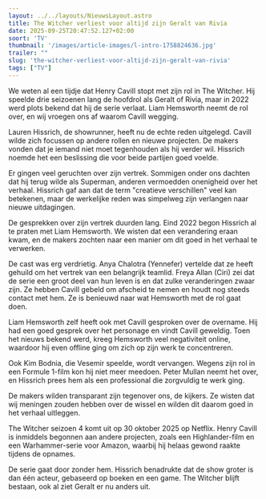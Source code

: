```yaml
---
layout: ../../layouts/NieuwsLayout.astro
title: The Witcher verliest voor altijd zijn Geralt van Rivia
date: 2025-09-25T20:47:52.127+02:00
soort: 'TV'
thumbnail: '/images/article-images/l-intro-1758824636.jpg'
trailer: ""
slug: 'the-witcher-verliest-voor-altijd-zijn-geralt-van-rivia'
tags: ["TV"]
---
```


We weten al een tijdje dat Henry Cavill stopt met zijn rol in The Witcher. Hij
speelde drie seizoenen lang de hoofdrol als Geralt of Rivia, maar in 2022 werd
plots bekend dat hij de serie verlaat. Liam Hemsworth neemt de rol over, en wij
vroegen ons af waarom Cavill wegging.

Lauren Hissrich, de showrunner, heeft nu de echte reden uitgelegd. Cavill wilde
zich focussen op andere rollen en nieuwe projecten. De makers vonden dat je
iemand niet moet tegenhouden als hij verder wil. Hissrich noemde het een
beslissing die voor beide partijen goed voelde.

Er gingen veel geruchten over zijn vertrek. Sommigen onder ons dachten dat hij
terug wilde als Superman, anderen vermoedden onenigheid over het verhaal.
Hissrich gaf aan dat de term "creatieve verschillen" veel kan betekenen, maar de
werkelijke reden was simpelweg zijn verlangen naar nieuwe uitdagingen.

De gesprekken over zijn vertrek duurden lang. Eind 2022 begon Hissrich al te
praten met Liam Hemsworth. We wisten dat een verandering eraan kwam, en de
makers zochten naar een manier om dit goed in het verhaal te verwerken.

De cast was erg verdrietig. Anya Chalotra (Yennefer) vertelde dat ze heeft
gehuild om het vertrek van een belangrijk teamlid. Freya Allan (Ciri) zei dat de
serie een groot deel van hun leven is en dat zulke veranderingen zwaar zijn. Ze
hebben Cavill gebeld om afscheid te nemen en houdt nog steeds contact met hem.
Ze is benieuwd naar wat Hemsworth met de rol gaat doen.

Liam Hemsworth zelf heeft ook met Cavill gesproken over de overname. Hij had een
goed gesprek over het personage en vindt Cavill geweldig. Toen het nieuws bekend
werd, kreeg Hemsworth veel negativiteit online, waardoor hij even offline ging
om zich op zijn werk te concentreren.

Ook Kim Bodnia, die Vesemir speelde, wordt vervangen. Wegens zijn rol in een
Formule 1-film kon hij niet meer meedoen. Peter Mullan neemt het over, en
Hissrich prees hem als een professional die zorgvuldig te werk ging.

De makers wilden transparant zijn tegenover ons, de kijkers. Ze wisten dat wij
meningen zouden hebben over de wissel en wilden dit daarom goed in het verhaal
uitleggen.

The Witcher seizoen 4 komt uit op 30 oktober 2025 op Netflix. Henry Cavill is
inmiddels begonnen aan andere projecten, zoals een Highlander-film en een
Warhammer-serie voor Amazon, waarbij hij helaas gewond raakte tijdens de
opnames.

De serie gaat door zonder hem. Hissrich benadrukte dat de show groter is dan één
acteur, gebaseerd op boeken en een game. The Witcher blijft bestaan, ook al ziet
Geralt er nu anders uit.
